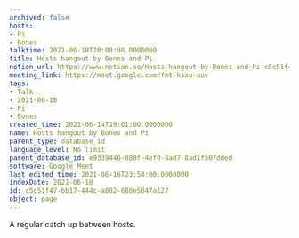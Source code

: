 ```yaml
---
archived: false
hosts:
- Pi
- Bones
talktime: 2021-06-18T20:00:00.0000000
title: Hosts hangout by Bones and Pi
notion_url: https://www.notion.so/Hosts-hangout-by-Bones-and-Pi-c5c51f47bb17444ca802688e5847a127
meeting_link: https://meet.google.com/fmt-ksxu-uuv
tags:
- Talk
- 2021-06-18
- Pi
- Bones
created_time: 2021-06-14T19:01:00.0000000
name: Hosts hangout by Bones and Pi
parent_type: database_id
language_level: No limit
parent_database_id: e9339446-880f-4ef0-8ad7-8ad1f507dded
software: Google Meet
last_edited_time: 2021-06-16T23:54:00.0000000
indexDate: 2021-06-18
id: c5c51f47-bb17-444c-a802-688e5847a127
object: page
---
```


A regular catch up between hosts.


